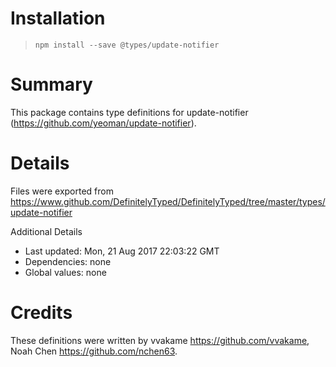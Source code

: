 # Installation
> `npm install --save @types/update-notifier`

# Summary
This package contains type definitions for update-notifier (https://github.com/yeoman/update-notifier).

# Details
Files were exported from https://www.github.com/DefinitelyTyped/DefinitelyTyped/tree/master/types/update-notifier

Additional Details
 * Last updated: Mon, 21 Aug 2017 22:03:22 GMT
 * Dependencies: none
 * Global values: none

# Credits
These definitions were written by vvakame <https://github.com/vvakame>, Noah Chen <https://github.com/nchen63>.
